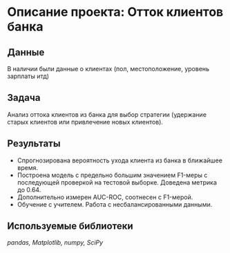 # Описание проекта: Отток клиентов банка

## Данные

В наличии были данные о клиентах (пол, местоположение, уровень зарплаты итд)

## Задача

Анализ оттока клиентов из банка для выбор стратегии (удержание старых клиентов или привлечение новых клиентов).

## Результаты 
- Спрогнозирована вероятность ухода клиента из банка в ближайшее время.
- Построена модель с предельно большим значением F1-меры с последующей проверкой на тестовой выборке. Доведена метрика до 0.64. 
- Дополнительно измерен AUC-ROC, соотнесен с F1-мерой.
- Обучение с учителем. Работа с несбалансированными данными.

## Используемые библиотеки
*pandas, Matplotlib, numpy, SciPy*